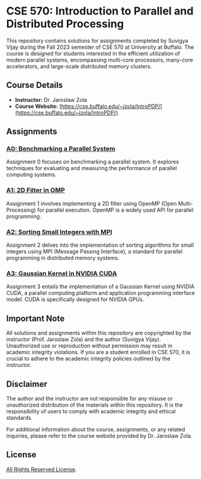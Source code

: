 # CSE 570: Introduction to Parallel and Distributed Processing

This repository contains solutions for assignments completed by Suvigya Vijay during the Fall 2023 semester of CSE 570 at University at Buffalo. The course is designed for students interested in the efficient utilization of modern parallel systems, encompassing multi-core processors, many-core accelerators, and large-scale distributed memory clusters.

## Course Details

- **Instructor:** Dr. Jaroslaw Zola
- **Course Website:** [https://cse.buffalo.edu/~jzola/IntroPDP/](https://cse.buffalo.edu/~jzola/IntroPDP/)

## Assignments

### [A0: Benchmarking a Parallel System](A0/README.md)

Assignment 0 focuses on benchmarking a parallel system. It explores techniques for evaluating and measuring the performance of parallel computing systems.

### [A1: 2D Filter in OMP](A1/README.md)

Assignment 1 involves implementing a 2D filter using OpenMP (Open Multi-Processing) for parallel execution. OpenMP is a widely used API for parallel programming.

### [A2: Sorting Small Integers with MPI](A2/README.md)

Assignment 2 delves into the implementation of sorting algorithms for small integers using MPI (Message Passing Interface), a standard for parallel programming in distributed memory systems.

### [A3: Gaussian Kernel in NVIDIA CUDA](A3/README.md)

Assignment 3 entails the implementation of a Gaussian Kernel using NVIDIA CUDA, a parallel computing platform and application programming interface model. CUDA is specifically designed for NVIDIA GPUs.

## Important Note

All solutions and assignments within this repository are copyrighted by the instructor (Prof. Jaroslaw Zola) and the author (Suvigya Vijay). Unauthorized use or reproduction without permission may result in academic integrity violations. If you are a student enrolled in CSE 570, it is crucial to adhere to the academic integrity policies outlined by the instructor.

## Disclaimer

The author and the instructor are not responsible for any misuse or unauthorized distribution of the materials within this repository. It is the responsibility of users to comply with academic integrity and ethical standards.

For additional information about the course, assignments, or any related inquiries, please refer to the course website provided by Dr. Jaroslaw Zola.

## License

[All Rights Reserved License](LICENSE).
